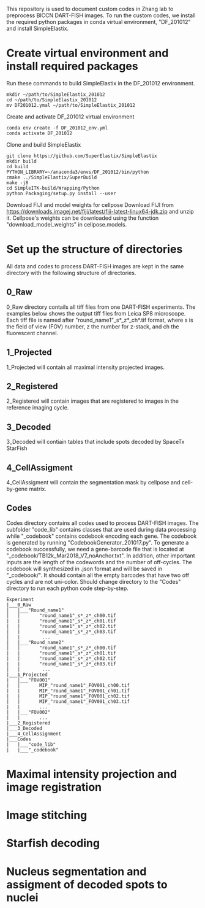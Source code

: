 This repository is used to document custom codes in Zhang lab to preprocess BICCN DART-FISH images. To run the custom codes, we install the required python packages in conda virtual environment, "DF_201012" and install SimpleElastix. 

# Create virtual environment and install required packages
Run these commands to build SimpleElastix in the DF_201012 environment.
```
mkdir ~/path/to/SimpleElastix_201012
cd ~/path/to/SimpleElastix_201012
mv DF201012.ymal ~/path/to/SimpleElastix_201012
```
Create and activate DF_201012 virtual environment
```
conda env create -f DF_201012_env.yml
conda activate DF_201012
```
Clone and build SimpleElastix
```
git clone https://github.com/SuperElastix/SimpleElastix
mkdir build
cd build
PYTHON_LIBRARY=~/anaconda3/envs/DF_201012/bin/python
cmake ../SimpleElastix/SuperBuild
make -j8
cd SimpleITK-build/Wrapping/Python
python Packaging/setup.py install --user
```
Download  FIJI and model weights for cellpose
Download FIJI from https://downloads.imagej.net/fiji/latest/fiji-latest-linux64-jdk.zip and unzip it.
Cellpose's weights can be downloaded using the function "download_model_weights" in cellpose.models.

# Set up the structure of directories
All data and codes to process DART-FISH images are kept in the same directory with the following structure of directories. 
## 0_Raw
0_Raw directory contails all tiff files from one DART-FISH experiments. The examples below shows the output tiff files from Leica SP8 microscope. Each tiff file is named after "round_name1"_s*_z*_ch*.tif format, where s is the field of view (FOV) number, z the number for z-stack, and ch the fluorescent channel.
## 1_Projected
1_Projected will contain all maximal intensity projected images.
## 2_Registered
2_Registered will contain images that are registered to images in the reference imaging cycle.
## 3_Decoded
3_Decoded will contiain tables that include spots decoded by SpaceTx StarFish
## 4_CellAssigment
4_CellAssigment will contain the segmentation mask by cellpose and cell-by-gene matrix.
## Codes
Codes directory contains all codes used to process DART-FISH images. The subfolder "code_lib" contains classes that are used during data processing while "_codebook" contains codebook encoding each gene. The codebook is generated by running "CodebookGenerator_201017.py". To generate a codebook successfully, we need a gene-barcode file that is located at "_codebook/TB12k_Mar2018_V7_noAnchor.txt". In addition, other important inputs are the length of the codewords and the number of off-cycles. The codebook will synthesized in .json format and will be saved in "_codebook/". It should contain all the empty barcodes that have two off cycles and are not uni-color. Should change directory to the "Codes" directory to run each python code step-by-step.
```
Experiment    
|___0_Raw
│   │___"Round_name1"
│   │       "round_name1"_s*_z*_ch00.tif
|   |       "round_name1"_s*_z*_ch01.tif
|   |       "round_name1"_s*_z*_ch02.tif
|   |       "round_name1"_s*_z*_ch03.tif
│   |        ...
|   |___"Round_name2"
│   │       "round_name1"_s*_z*_ch00.tif
|   |       "round_name1"_s*_z*_ch01.tif
|   |       "round_name1"_s*_z*_ch02.tif
|   |       "round_name1"_s*_z*_ch03.tif
│   |        ...
|___1_Projected
|   │___"FOV001"    
|   │       MIP_"round_name1"_FOV001_ch00.tif
|   |       MIP_"round_name1"_FOV001_ch01.tif
|   |       MIP_"round_name1"_FOV001_ch02.tif
|   |       MIP_"round_name1"_FOV001_ch03.tif
|   |       ...
|   |___"FOV002"
|   |       ...
|___2_Registered
|___3_Decoded
|___4_CellAssignment
|___Codes
|   |___"code_lib"
|   |___"_codebook"
```
# Maximal intensity projection and image registration

# Image stitching

# Starfish decoding

# Nucleus segmentation and assigment of decoded spots to nuclei

